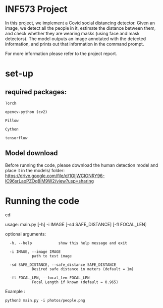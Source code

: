 # INF573 Project

In this project, we implement a Covid social distancing detector.
Given an image, we detect all the people in it, estimate the distance between them, and check whether they are wearing masks (using face and mask detectors).
The model outputs an image annotated with the detected information, and prints out that information in the command prompt. 


For more information please refer to the project report. 

# set-up

## required packages:

	Torch

	opencv-python (cv2)
	
	Pillow

	Cython

	tensorflow
	
## Model download

Before running the code, please download the human detection model and place it in the models/ folder: https://drive.google.com/file/d/1OIjWClONRY96-lC96srLaoPZOq8iM9W2/view?usp=sharing


# Running the code

cd <project repository>

usage: main.py [-h] -i IMAGE [-sd SAFE_DISTANCE] [-fl FOCAL_LEN]

optional arguments:

	  -h, --help            show this help message and exit
	  
	  -i IMAGE, --image IMAGE
				path to test image
				
	  -sd SAFE_DISTANCE, --safe_distance SAFE_DISTANCE
				Desired safe distance in meters (default = 1m)
				
	  -fl FOCAL_LEN, --focal_len FOCAL_LEN
				Focal Length if known (default = 0.965)

Example : 

	python3 main.py -i photos/people.png

